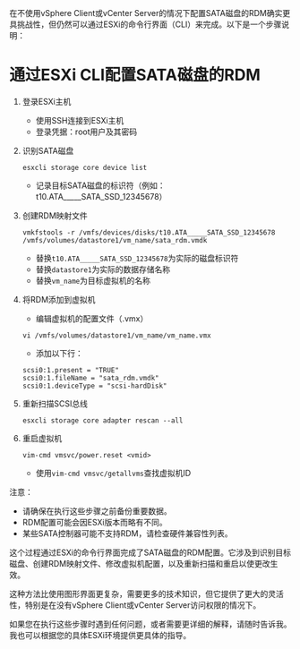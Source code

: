 在不使用vSphere Client或vCenter Server的情况下配置SATA磁盘的RDM确实更具挑战性，但仍然可以通过ESXi的命令行界面（CLI）来完成。以下是一个步骤说明：






# 通过ESXi CLI配置SATA磁盘的RDM

1. 登录ESXi主机
   - 使用SSH连接到ESXi主机
   - 登录凭据：root用户及其密码

2. 识别SATA磁盘
   ```
   esxcli storage core device list
   ```
   - 记录目标SATA磁盘的标识符（例如：t10.ATA_____SATA_SSD_12345678）

3. 创建RDM映射文件
   ```
   vmkfstools -r /vmfs/devices/disks/t10.ATA_____SATA_SSD_12345678 /vmfs/volumes/datastore1/vm_name/sata_rdm.vmdk
   ```
   - 替换`t10.ATA_____SATA_SSD_12345678`为实际的磁盘标识符
   - 替换`datastore1`为实际的数据存储名称
   - 替换`vm_name`为目标虚拟机的名称

4. 将RDM添加到虚拟机
   - 编辑虚拟机的配置文件（.vmx）
   ```
   vi /vmfs/volumes/datastore1/vm_name/vm_name.vmx
   ```
   - 添加以下行：
   ```
   scsi0:1.present = "TRUE"
   scsi0:1.fileName = "sata_rdm.vmdk"
   scsi0:1.deviceType = "scsi-hardDisk"
   ```

5. 重新扫描SCSI总线
   ```
   esxcli storage core adapter rescan --all
   ```

6. 重启虚拟机
   ```
   vim-cmd vmsvc/power.reset <vmid>
   ```
   - 使用`vim-cmd vmsvc/getallvms`查找虚拟机ID

注意：
- 请确保在执行这些步骤之前备份重要数据。
- RDM配置可能会因ESXi版本而略有不同。
- 某些SATA控制器可能不支持RDM，请检查硬件兼容性列表。



这个过程通过ESXi的命令行界面完成了SATA磁盘的RDM配置。它涉及到识别目标磁盘、创建RDM映射文件、修改虚拟机配置，以及重新扫描和重启以使更改生效。

这种方法比使用图形界面更复杂，需要更多的技术知识，但它提供了更大的灵活性，特别是在没有vSphere Client或vCenter Server访问权限的情况下。

如果您在执行这些步骤时遇到任何问题，或者需要更详细的解释，请随时告诉我。我也可以根据您的具体ESXi环境提供更具体的指导。